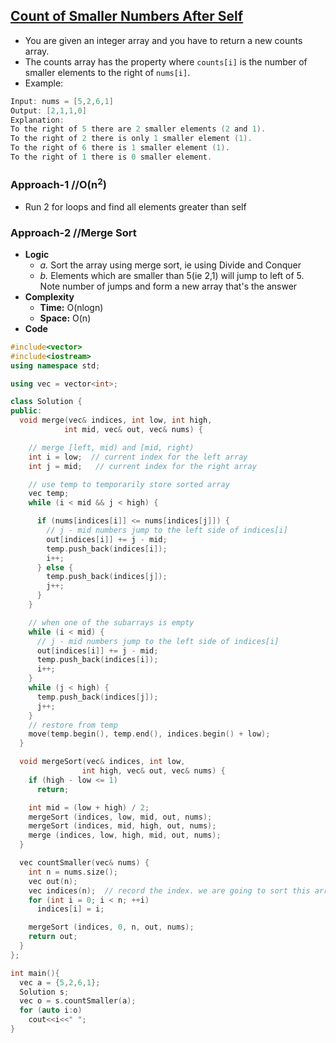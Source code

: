 ## [Count of Smaller Numbers After Self](https://leetcode.com/problems/count-of-smaller-numbers-after-self/)
- You are given an integer array and you have to return a new counts array. 
- The counts array has the property where `counts[i]` is the number of smaller elements to the right of `nums[i]`.
- Example:
```c
Input: nums = [5,2,6,1]
Output: [2,1,1,0]
Explanation:
To the right of 5 there are 2 smaller elements (2 and 1).
To the right of 2 there is only 1 smaller element (1).
To the right of 6 there is 1 smaller element (1).
To the right of 1 there is 0 smaller element.
```

### Approach-1  //O(n<sup>2</sup>)
- Run 2 for loops and find all elements greater than self

### Approach-2  //Merge Sort
- **Logic**
  - *a.* Sort the array using merge sort, ie using Divide and Conquer
  - *b.* Elements which are smaller than 5(ie 2,1) will jump to left of 5. Note number of jumps and form a new array that's the answer
- **Complexity**
  - **Time:** O(nlogn)
  - **Space:** O(n)
- **Code**
```c++
#include<vector>
#include<iostream>
using namespace std;

using vec = vector<int>;

class Solution {
public:
  void merge(vec& indices, int low, int high,
            int mid, vec& out, vec& nums) {

    // merge [left, mid) and [mid, right)
    int i = low;  // current index for the left array
    int j = mid;   // current index for the right array

    // use temp to temporarily store sorted array
    vec temp;
    while (i < mid && j < high) {

      if (nums[indices[i]] <= nums[indices[j]]) {
        // j - mid numbers jump to the left side of indices[i]
        out[indices[i]] += j - mid;
        temp.push_back(indices[i]);
        i++;
      } else {
        temp.push_back(indices[j]);
        j++;
      }
    }

    // when one of the subarrays is empty
    while (i < mid) {
      // j - mid numbers jump to the left side of indices[i]
      out[indices[i]] += j - mid;
      temp.push_back(indices[i]);
      i++;
    }
    while (j < high) {
      temp.push_back(indices[j]);
      j++;
    }
    // restore from temp
    move(temp.begin(), temp.end(), indices.begin() + low);
  }

  void mergeSort(vec& indices, int low,
                int high, vec& out, vec& nums) {
    if (high - low <= 1)
      return;

    int mid = (low + high) / 2;
    mergeSort (indices, low, mid, out, nums);
    mergeSort (indices, mid, high, out, nums);
    merge (indices, low, high, mid, out, nums);
  }

  vec countSmaller(vec& nums) {
    int n = nums.size();
    vec out(n);
    vec indices(n);  // record the index. we are going to sort this array
    for (int i = 0; i < n; ++i)
      indices[i] = i;

    mergeSort (indices, 0, n, out, nums);
    return out;
  }
};

int main(){
  vec a = {5,2,6,1};
  Solution s;
  vec o = s.countSmaller(a);
  for (auto i:o)
    cout<<i<<" ";
}
```
